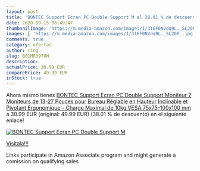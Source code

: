 ```yaml
---
layout: post
title: 'BONTEC Support Ecran PC Double Support M al 38.01 % de descuento'
date: 2020-09-15 06:49:47
thumbnailImage: 'https://m.media-amazon.com/images/I/31EF0NVdq9L._SL200_.jpg'
images: [ 'https://m.media-amazon.com/images/I/31EF0NVdq9L._SL200_.jpg' ]
comments: true
category: ofertas
author: ring
slug: B01MR397OH
description:
actualPrice: 30.99 EUR
comparePrice: 49.99 EUR
inStock: true
---
```


Ahora mismo tienes [BONTEC Support Ecran PC Double Support Moniteur 2 Moniteurs de 13-27 Pouces pour Bureau Réglable en Hauteur Inclinable et Pivotant Ergonomique – Charge Maximal de 10kg VESA 75x75-100x100 mm](https://www.amazon.fr/dp/B01MR397OH/?tag=tolees0d-21) a 30.99 EUR (original: 49.99 EUR) (38.01 %  de descuento) en el siguiente enlace!

[![BONTEC Support Ecran PC Double Support M](https://m.media-amazon.com/images/I/31EF0NVdq9L._SL200_.jpg)](https://www.amazon.fr/dp/B01MR397OH/?tag=tolees0d-21)

[Visítala!!!](https://www.amazon.fr/dp/B01MR397OH/?tag=tolees0d-21)

Links participate in Amazon Associate program and might generate a comission on qualifying sales
